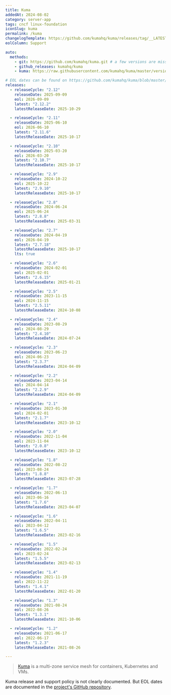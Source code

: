 ```yaml
---
title: Kuma
addedAt: 2024-08-02
category: server-app
tags: cncf linux-foundation
iconSlug: kuma
permalink: /kuma
changelogTemplate: https://github.com/kumahq/kuma/releases/tag/__LATEST__
eolColumn: Support

auto:
  methods:
    - git: https://github.com/kumahq/kuma.git # a few versions are missing from releases
    - github_releases: kumahq/kuma
    - kuma: https://raw.githubusercontent.com/kumahq/kuma/master/versions.yml

# EOL dates can be found on https://github.com/kumahq/kuma/blob/master/versions.yml
releases:
  - releaseCycle: "2.12"
    releaseDate: 2025-09-09
    eol: 2026-09-09
    latest: "2.12.2"
    latestReleaseDate: 2025-10-29

  - releaseCycle: "2.11"
    releaseDate: 2025-06-10
    eol: 2026-06-10
    latest: "2.11.6"
    latestReleaseDate: 2025-10-17

  - releaseCycle: "2.10"
    releaseDate: 2025-03-20
    eol: 2026-03-20
    latest: "2.10.7"
    latestReleaseDate: 2025-10-17

  - releaseCycle: "2.9"
    releaseDate: 2024-10-22
    eol: 2025-10-22
    latest: "2.9.10"
    latestReleaseDate: 2025-10-17

  - releaseCycle: "2.8"
    releaseDate: 2024-06-24
    eol: 2025-06-24
    latest: "2.8.8"
    latestReleaseDate: 2025-03-31

  - releaseCycle: "2.7"
    releaseDate: 2024-04-19
    eol: 2026-04-19
    latest: "2.7.18"
    latestReleaseDate: 2025-10-17
    lts: true

  - releaseCycle: "2.6"
    releaseDate: 2024-02-01
    eol: 2025-02-01
    latest: "2.6.15"
    latestReleaseDate: 2025-01-21

  - releaseCycle: "2.5"
    releaseDate: 2023-11-15
    eol: 2024-11-15
    latest: "2.5.11"
    latestReleaseDate: 2024-10-08

  - releaseCycle: "2.4"
    releaseDate: 2023-08-29
    eol: 2024-08-29
    latest: "2.4.10"
    latestReleaseDate: 2024-07-24

  - releaseCycle: "2.3"
    releaseDate: 2023-06-23
    eol: 2024-06-23
    latest: "2.3.7"
    latestReleaseDate: 2024-04-09

  - releaseCycle: "2.2"
    releaseDate: 2023-04-14
    eol: 2024-04-14
    latest: "2.2.9"
    latestReleaseDate: 2024-04-09

  - releaseCycle: "2.1"
    releaseDate: 2023-01-30
    eol: 2024-02-01
    latest: "2.1.7"
    latestReleaseDate: 2023-10-12

  - releaseCycle: "2.0"
    releaseDate: 2022-11-04
    eol: 2023-11-04
    latest: "2.0.8"
    latestReleaseDate: 2023-10-12

  - releaseCycle: "1.8"
    releaseDate: 2022-08-22
    eol: 2023-08-24
    latest: "1.8.8"
    latestReleaseDate: 2023-07-28

  - releaseCycle: "1.7"
    releaseDate: 2022-06-13
    eol: 2023-06-16
    latest: "1.7.6"
    latestReleaseDate: 2023-04-07

  - releaseCycle: "1.6"
    releaseDate: 2022-04-11
    eol: 2023-04-12
    latest: "1.6.5"
    latestReleaseDate: 2023-02-16

  - releaseCycle: "1.5"
    releaseDate: 2022-02-24
    eol: 2023-02-24
    latest: "1.5.5"
    latestReleaseDate: 2023-02-13

  - releaseCycle: "1.4"
    releaseDate: 2021-11-19
    eol: 2022-11-22
    latest: "1.4.1"
    latestReleaseDate: 2022-01-20

  - releaseCycle: "1.3"
    releaseDate: 2021-08-24
    eol: 2022-08-26
    latest: "1.3.1"
    latestReleaseDate: 2021-10-06

  - releaseCycle: "1.2"
    releaseDate: 2021-06-17
    eol: 2022-06-17
    latest: "1.2.3"
    latestReleaseDate: 2021-08-26

---
```


> [Kuma](https://kuma.io/) is a multi-zone service mesh for containers, Kubernetes and VMs.

Kuma release and support policy is not clearly documented. But EOL dates are documented in the [project's GitHub repository](https://github.com/kumahq/kuma/blob/master/versions.yml).
